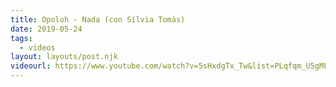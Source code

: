 ```yaml
---
title: Opoloh - Nada (con Sílvia Tomàs)
date: 2019-05-24
tags:
  - videos
layout: layouts/post.njk
videourl: https://www.youtube.com/watch?v=5sHxdgTx_Tw&list=PLqfqm_U5gMLlP5XSANN1uSYl-UO4jrgrx&index=3
---
```

